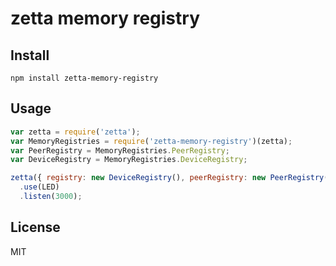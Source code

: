 # zetta memory registry

## Install

`npm install zetta-memory-registry`

## Usage

```js
var zetta = require('zetta');
var MemoryRegistries = require('zetta-memory-registry')(zetta);
var PeerRegistry = MemoryRegistries.PeerRegistry;
var DeviceRegistry = MemoryRegistries.DeviceRegistry;

zetta({ registry: new DeviceRegistry(), peerRegistry: new PeerRegistry()})
  .use(LED)
  .listen(3000);

```

## License

MIT
